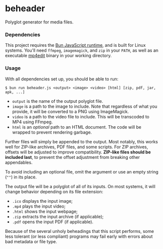 # beheader
Polyglot generator for media files.

### Dependencies
This project requires the [Bun JavaScript runtime](https://bun.sh/), and is built for Linux systems. You'll need `ffmpeg`, `imagemagick`, and `zip` in your `PATH`, as well as an executable [mp4edit](https://www.bento4.com/) binary in your working directory.

### Usage
With all dependencies set up, you should be able to run:
```
$ bun run beheader.js <output> <image> <video> [html] [zip, pdf, jar, apk, ...]
```
- `output` is the name of the output polyglot file.
- `image` is a path to the image to include. Note that regardless of what you provide, it will be converted to a PNG using ImageMagick.
- `video` is a path to the video file to include. This will be transcoded to MP4 using FFmpeg.
- `html` is an *optional* path to an HTML document. The code will be wrapped to prevent rendering garbage.

Further files will simply be appended to the output. Most notably, this works well for ZIP-like archives, PDF files, and some scripts. For ZIP archives, offsets will be adjusted to improve compatibility. **ZIP-like files should be included last**, to prevent the offset adjustment from breaking other appendables.

To avoid including an optional file, omit the argument or use an empty string (`""`) in its place.

The output file will be a polyglot of all of its inputs. On most systems, it will change behavior depending on its file extension:
- `.ico` displays the input image;
- `.mp4` plays the input video;
- `.html` shows the input webpage;
- `.zip` extracts the input archive (if applicable);
- `.pdf` opens the input PDF (if applicable).

Because of the several unholy beheadings that this script performs, some less tolerant (or less compliant) programs may fail early with errors about bad metadata or file type.
